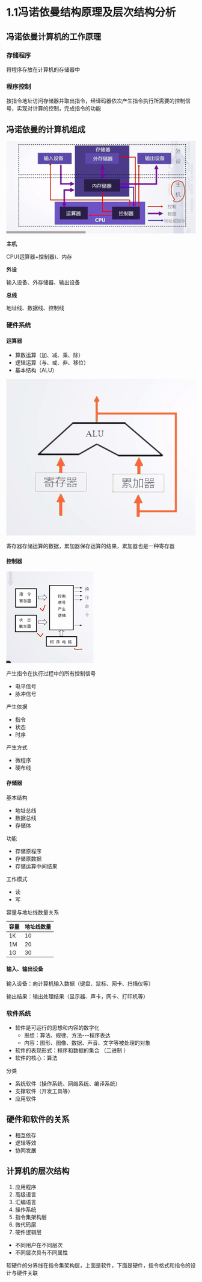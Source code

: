 # 1.1冯诺依曼结构原理及层次结构分析

## 冯诺依曼计算机的工作原理

### 存储程序

将程序存放在计算机的存储器中

### 程序控制

按指令地址访问存储器并取出指令，经译码器依次产生指令执行所需要的控制信号，实现对计算的控制，完成指令的功能

## 冯诺依曼的计算机组成

![](pic/1.png)

**主机**

CPU(运算器+控制器)、内存

**外设**

输入设备、外存储器、输出设备

**总线**

地址线、数据线、控制线

### 硬件系统

#### 运算器

- 算数运算（加、减、乘、除）
- 逻辑运算（与、或、非、移位）
- 基本结构（ALU）

![](pic/2.png)

 寄存器存储运算的数据，累加器保存运算的结果，累加器也是一种寄存器

#### 控制器

![](pic/3.png)

产生指令在执行过程中的所有控制信号

- 电平信号
- 脉冲信号

产生依据

- 指令
- 状态
- 时序

产生方式

- 微程序
- 硬布线

#### 存储器

基本结构

- 地址总线
- 数据总线
- 存储体

功能

- 存储原程序
- 存储原数据
- 存储运算中间结果

工作模式

- 读
- 写

容量与地址线数量关系

| 容量 | 地址线数量 |
| ---- | ---------- |
| 1K   | 10         |
| 1M   | 20         |
| 1G   | 30         |

#### 输入、输出设备

输入设备：向计算机输入数据（键盘、鼠标、网卡、扫描仪等）

输出结果：输出处理结果（显示器、声卡，网卡、打印机等）



### 软件系统

- 软件是可运行的思想和内容的数字化
  - 思想：算法、规律、方法---程序表达
  - 内容：图形、图像、数据、声音、文字等被处理的对象
- 软件的表现形式：程序和数据的集合 （二进制 ）
- 软件的核心：算法

分类

- 系统软件（操作系统、网络系统、编译系统）
- 支撑软件（开发工具等）
- 应用软件



## 硬件和软件的关系

- 相互依存
- 逻辑等效
- 协同发展

## 计算机的层次结构

1. 应用程序
2. 高级语言
3. 汇编语言
4. 操作系统
5. 指令集架构层
6. 微代码层
7. 硬件逻辑层





- 不同用户在不同层次
- 不同层次具有不同属性

软硬件的分界线在指令集架构层，上面是软件，下面是硬件，指令格式和指令的设计与硬件关联